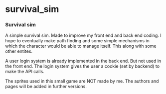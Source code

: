 # survival_sim

### Survival sim
A simple survival sim. Made to improve my front end and back end coding.
I hope to eventually make path finding and some simple mechanisms in which the character would be able to manage itself.
This along with some other entites.

A user login system is already implemented in the back end. But not used in the front end.
The login system gives the user a cookie (set by backend) to make the API calls.

The sprites used in this small game are NOT made by me. The authors and pages will be added in further versions.
